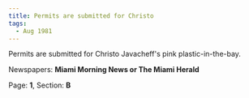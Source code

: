 ```yaml
---  
title: Permits are submitted for Christo  
tags:  
  - Aug 1981  
---  
```

  
Permits are submitted for Christo Javacheff's pink plastic-in-the-bay.  
  
Newspapers: **Miami Morning News or The Miami Herald**  
  
Page: **1**, Section: **B** 
